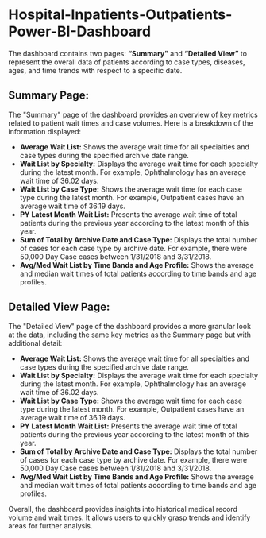 # Hospital-Inpatients-Outpatients-Power-BI-Dashboard

The dashboard contains two pages: **“Summary”** and **“Detailed View”** to represent the overall data of patients according to case types, diseases, ages, and time trends with respect to a specific date.

## Summary Page:
The "Summary" page of the dashboard provides an overview of key metrics related to patient wait times and case volumes. Here is a breakdown of the information displayed:

- **Average Wait List:** Shows the average wait time for all specialties and case types during the specified archive date range.
- **Wait List by Specialty:** Displays the average wait time for each specialty during the latest month. For example, Ophthalmology has an average wait time of 36.02 days.
- **Wait List by Case Type:** Shows the average wait time for each case type during the latest month. For example, Outpatient cases have an average wait time of 36.19 days.
- **PY Latest Month Wait List:** Presents the average wait time of total patients during the previous year according to the latest month of this year.
- **Sum of Total by Archive Date and Case Type:** Displays the total number of cases for each case type by archive date. For example, there were 50,000 Day Case cases between 1/31/2018 and 3/31/2018.
- **Avg/Med Wait List by Time Bands and Age Profile:** Shows the average and median wait times of total patients according to time bands and age profiles.

## Detailed View Page:
The "Detailed View" page of the dashboard provides a more granular look at the data, including the same key metrics as the Summary page but with additional detail:

- **Average Wait List:** Shows the average wait time for all specialties and case types during the specified archive date range.
- **Wait List by Specialty:** Displays the average wait time for each specialty during the latest month. For example, Ophthalmology has an average wait time of 36.02 days.
- **Wait List by Case Type:** Shows the average wait time for each case type during the latest month. For example, Outpatient cases have an average wait time of 36.19 days.
- **PY Latest Month Wait List:** Presents the average wait time of total patients during the previous year according to the latest month of this year.
- **Sum of Total by Archive Date and Case Type:** Displays the total number of cases for each case type by archive date. For example, there were 50,000 Day Case cases between 1/31/2018 and 3/31/2018.
- **Avg/Med Wait List by Time Bands and Age Profile:** Shows the average and median wait times of total patients according to time bands and age profiles.

Overall, the dashboard provides insights into historical medical record volume and wait times. It allows users to quickly grasp trends and identify areas for further analysis.
